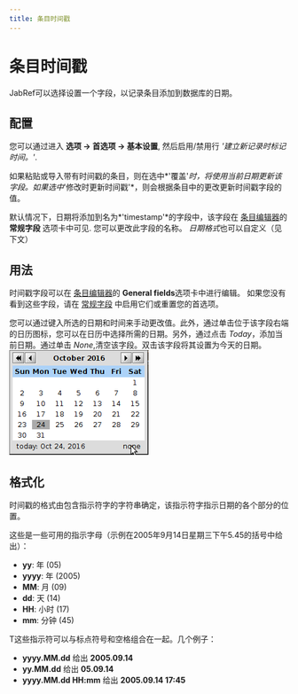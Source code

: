 ```yaml
---
title: 条目时间戳
---
```


# 条目时间戳

JabRef可以选择设置一个字段，以记录条目添加到数据库的日期。

## 配置

您可以通过进入 **选项 → 首选项 → 基本设置**, 然后启用/禁用行 *'建立新记录时标记时间。'*.

如果粘贴或导入带有时间戳的条目，则在选中*'覆盖'*时，将使用当前日期更新该字段。如果选中*'修改时更新时间戳'*，则会根据条目中的更改更新时间戳字段的值。

默认情况下，日期将添加到名为*'timestamp'*的字段中，该字段在 [条目编辑器](EntryEditor)的 **常规字段** 选项卡中可见. 您可以更改此字段的名称。
*日期格式*也可以自定义（见下文）

## 用法

时间戳字段可以在 [条目编辑器](EntryEditor)的 **General fields**选项卡中进行编辑。
如果您没有看到这些字段，请在 [常规字段](GeneralFields) 中启用它们或重置您的首选项。

您可以通过键入所选的日期和时间来手动更改值。此外，通过单击位于该字段右端的日历图标，您可以在日历中选择所需的日期。另外，通过点击 *Today*，添加当前日期。通过单击 *None*,清空该字段。双击该字段将其设置为今天的日期。
![Screenshot of the calendar](./images/TimeStamp-Calendar.png)

## 格式化

时间戳的格式由包含指示符字的字符串确定，该指示符字指示日期的各个部分的位置。

这些是一些可用的指示字母（示例在2005年9月14日星期三下午5.45的括号中给出）：

-   **yy**: 年 (05)
-   **yyyy**: 年 (2005)
-   **MM**: 月 (09)
-   **dd**: 天 (14)
-   **HH**: 小时 (17)
-   **mm**: 分钟 (45)

T这些指示符可以与标点符号和空格组合在一起。几个例子：

-   **yyyy.MM.dd** 给出 **2005.09.14**
-   **yy.MM.dd** 给出 **05.09.14**
-   **yyyy.MM.dd HH:mm** 给出 **2005.09.14 17:45**
